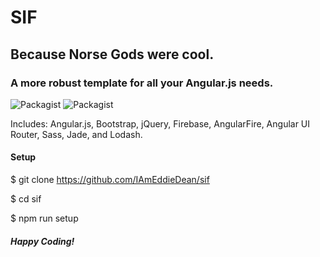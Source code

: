 # SIF
## Because Norse Gods were cool.

### A more robust template for all your Angular.js needs.
![Packagist](https://img.shields.io/badge/Angular-1.4.1-red.svg?style=flat-square)
![Packagist](https://img.shields.io/badge/Bootstrap-3.3.5-blue.svg?style=flat-square)

Includes: Angular.js, Bootstrap, jQuery, Firebase, AngularFire, Angular UI Router, Sass, Jade, and Lodash.

#### Setup
$ git clone https://github.com/IAmEddieDean/sif

$ cd sif

$ npm run setup


##### Happy Coding!
